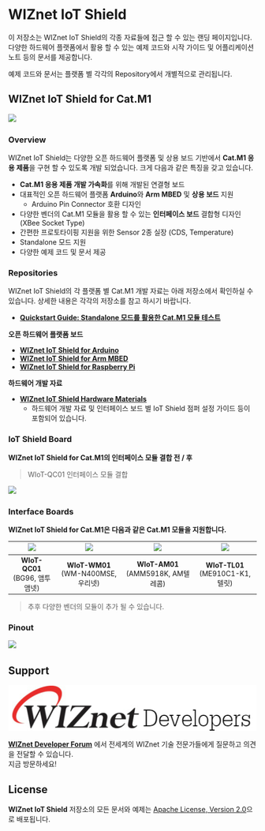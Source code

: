 # WIZnet IoT Shield


이 저장소는 WIZnet IoT Shield의 각종 자료들에 접근 할 수 있는 랜딩 페이지입니다.
다양한 하드웨어 플랫폼에서 활용 할 수 있는 예제 코드와 시작 가이드 및 어플리케이션 노트 등의 문서를 제공합니다.


예제 코드와 문서는 플랫폼 별 각각의 Repository에서 개별적으로 관리됩니다.




## WIZnet IoT Shield for Cat.M1

![][wiot-shield-h]

### Overview

WIZnet IoT Shield는 다양한 오픈 하드웨어 플랫폼 및 상용 보드 기반에서 **Cat.M1 응용 제품**을 구현 할 수 있도록 개발 되었습니다.
크게 다음과 같은 특징을 갖고 있습니다.

* **Cat.M1 응용 제품 개발 가속화**를 위해 개발된 연결형 보드
* 대표적인 오픈 하드웨어 플랫폼 **Arduino**와 **Arm MBED** 및 **상용 보드** 지원
	* Arduino Pin Connector 호환 디자인
* 다양한 벤더의 Cat.M1 모듈을 활용 할 수 있는 **인터페이스 보드** 결합형 디자인 (XBee Socket Type)
* 간편한 프로토타이핑 지원을 위한 Sensor 2종 실장 (CDS, Temperature)
* Standalone 모드 지원
* 다양한 예제 코드 및 문서 제공

### Repositories

WIZnet IoT Shield의 각 플랫폼 별 Cat.M1 개발 자료는 아래 저장소에서 확인하실 수 있습니다.
상세한 내용은 각각의 저장소를 참고 하시기 바랍니다.

* **[Quickstart Guide: Standalone 모드를 활용한 Cat.M1 모듈 테스트](https://github.com/Wiznet/wiznet-iot-shield-kr/blob/master/docs/quickstartguide_standalone_mode.md)**


**오픈 하드웨어 플랫폼 보드**
* **[WIZnet IoT Shield for Arduino](https://github.com/Wiznet/wiznet-iot-shield-arduino-kr)**
* **[WIZnet IoT Shield for Arm MBED](https://github.com/Wiznet/wiznet-iot-shield-mbed-kr)**
* **[WIZnet IoT Shield for Raspberry Pi](https://github.com/Wiznet/wiznet-iot-shield-raspberrypi-kr)**



**하드웨어 개발 자료**
* **[WIZnet IoT Shield Hardware Materials](https://github.com/Wiznet/wiznet-iot-shield-hardware-kr)**
  * 하드웨어 개발 자료 및 인터페이스 보드 별 IoT Shield 점퍼 설정 가이드 등이 포함되어 있습니다.

### IoT Shield Board

**WIZnet IoT Shield for Cat.M1의 인터페이스 모듈 결합 전 / 후**
> WIoT-QC01 인터페이스 모듈 결합

![][wiot-shield-compare]


### Interface Boards

**WIZnet IoT Shield for Cat.M1은 다음과 같은 Cat.M1 모듈을 지원합니다.**

| ![][wiot-qc01]             | ![][wiot-wm01]                 | ![][wiot-am01]                 | ![][wiot-tl01]                 |
|:--------------------------:|:------------------------------:|:------------------------------:|:------------------------------:|
| **WIoT-QC01** <br>(BG96, 앰투앰넷) | **WIoT-WM01** <br>(WM-N400MSE, 우리넷) | **WIoT-AM01** <br>(AMM5918K, AM텔레콤) | **WIoT-TL01** <br>(ME910C1-K1, 텔릿) |

> 추후 다양한 벤더의 모듈이 추가 될 수 있습니다.

### Pinout

![][shield-pinout]


## Support

[![WIZnet Developer Forum][forum]](https://forum.wiznet.io/c/korean-forum/oshw/)

**[WIZnet Developer Forum](https://forum.wiznet.io/c/korean-forum/oshw/)** 에서 전세계의 WIZnet 기술 전문가들에게 질문하고 의견을 전달할 수 있습니다.<br>지금 방문하세요!


## License

**WIZnet IoT Shield** 저장소의 모든 문서와 예제는 [Apache License, Version 2.0](https://www.apache.org/licenses/LICENSE-2.0)으로 배포됩니다.



[wiot-shield]: ./docs/imgs/hw/wiot-shield_top.png
[wiot-shield-h]: ./docs/imgs/hw/wiot-shield-qc01_top_h.png
[wiot-shield-compare]: ./docs/imgs/hw/wiot-shield-qc01-compare.png
[wiot-qc01]: ./docs/imgs/hw/wiot-qc01_top.png
[wiot-wm01]: ./docs/imgs/hw/wiot-wm01_top.png
[wiot-am01]: ./docs/imgs/hw/wiot-am01_top.png
[wiot-tl01]: ./docs/imgs/hw/wiot-tl01_top.png
[forum]: ./docs/imgs/forum.jpg
 
[shield-layout]: ./docs/imgs/WIoT-Shield_Allparts.png
[shield-pinout]: ./docs/imgs/WIoT-Shield_Pinout.png



